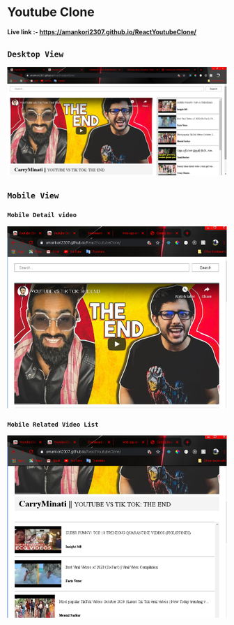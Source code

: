 # Youtube Clone

#### Live link :- https://amankori2307.github.io/ReactYoutubeClone/
## **`Desktop View`**
![Desktop View](public/ss1.png)


## **`Mobile View`**

### **`Mobile Detail video`**
![Mobile View](public/ss2.png)

### **`Mobile Related Video List`**
![Mobile View List](public/ss3.png)

